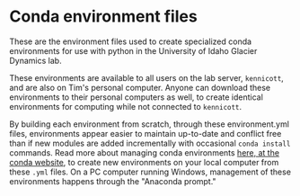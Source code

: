 # Conda environment files

These are the environment files used to create specialized conda environments for use with python in the University of Idaho Glacier Dynamics lab. 

These environments are available to all users on the lab server, `kennicott`, and are also on Tim's personal computer.  Anyone can download these environments to their personal computers as well, to create identical environments for computing while not connected to `kennicott`.

By building each environment from scratch, through these environment.yml files, environments appear easier to maintain up-to-date and conflict free than if new modules are added incrementally with occasional `conda install` commands. Read more about managing conda environments [here, at the conda website](https://docs.conda.io/projects/conda/en/latest/user-guide/tasks/manage-environments.html#creating-an-environment-from-an-environment-yml-file), to create new environments on your local computer from these `.yml` files.  On a PC computer running Windows, management of these environments happens through the "Anaconda prompt."
